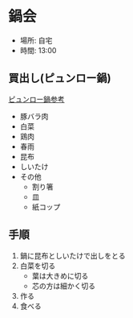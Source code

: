 # 鍋会

* 場所: 自宅
* 時間: 13:00

## 買出し(ピュンロー鍋)

[ピュンロー鍋参考](http://localhost)

* 豚バラ肉
* 白菜
* 鶏肉
* 春雨
* 昆布
* しいたけ
* その他
    - 割り箸
    - 皿
    - 紙コップ

## 手順

1. 鍋に昆布としいたけで出しをとる
2. 白菜を切る
    * 葉は大きめに切る
    * 芯の方は細かく切る
3. 作る
4. 食べる
